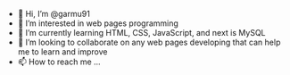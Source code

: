 - 👋 Hi, I’m @garmu91
- 👀 I’m interested in web pages programming
- 🌱 I’m currently learning HTML, CSS, JavaScript, and next is MySQL
- 💞️ I’m looking to collaborate on any web pages developing that can help me to learn and improve
- 📫 How to reach me ...

<!---
garmu91/garmu91 is a ✨ special ✨ repository because its `README.md` (this file) appears on your GitHub profile.
You can click the Preview link to take a look at your changes.
--->
